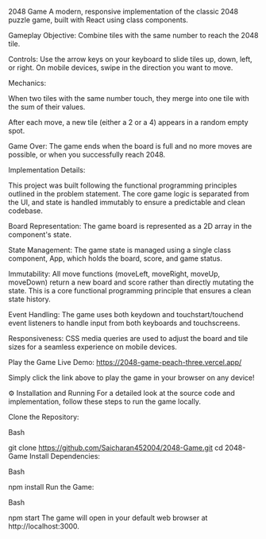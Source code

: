 2048 Game
A modern, responsive implementation of the classic 2048 puzzle game, built with React using class components.

 Gameplay
Objective: Combine tiles with the same number to reach the 2048 tile.

Controls: Use the arrow keys on your keyboard to slide tiles up, down, left, or right. On mobile devices, swipe in the direction you want to move.

Mechanics:

When two tiles with the same number touch, they merge into one tile with the sum of their values.

After each move, a new tile (either a 2 or a 4) appears in a random empty spot.

Game Over: The game ends when the board is full and no more moves are possible, or when you successfully reach 2048.

Implementation Details:

This project was built following the functional programming principles outlined in the problem statement. The core game logic is separated from the UI, and state is handled immutably to ensure a predictable and clean codebase.

Board Representation: The game board is represented as a 2D array in the component's state.

State Management: The game state is managed using a single class component, App, which holds the board, score, and game status.

Immutability: All move functions (moveLeft, moveRight, moveUp, moveDown) return a new board and score rather than directly mutating the state. This is a core functional programming principle that ensures a clean state history.

Event Handling: The game uses both keydown and touchstart/touchend event listeners to handle input from both keyboards and touchscreens.

Responsiveness: CSS media queries are used to adjust the board and tile sizes for a seamless experience on mobile devices.

Play the Game
Live Demo: https://2048-game-peach-three.vercel.app/

Simply click the link above to play the game in your browser on any device!

⚙️ Installation and Running
For a detailed look at the source code and implementation, follow these steps to run the game locally.

Clone the Repository:

Bash

git clone https://github.com/Saicharan452004/2048-Game.git
cd 2048-Game
Install Dependencies:

Bash

npm install
Run the Game:

Bash

npm start
The game will open in your default web browser at http://localhost:3000.